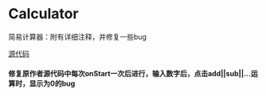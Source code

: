 # Calculator
简易计算器：附有详细注释，并修复一些bug

[源代码](http://www.voidcn.com/article/p-cydiiwbw-bnv.html)
#### 修复原作者源代码中每次onStart一次后进行，输入数字后，点击add||sub||...运算时，显示为0的bug
